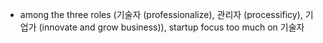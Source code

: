 - among the three roles (기술자 (professionalize), 관리자 (processificy), 기업가 (innovate and grow business)), startup focus too much on 기술자